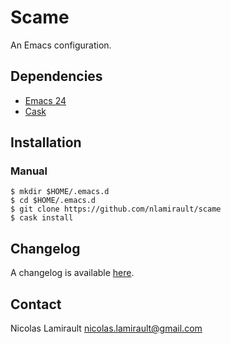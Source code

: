 Scame
=====

An Emacs configuration.

## Dependencies

- [Emacs 24](http://wikemacs.org/wiki/Installing_Emacs)
- [Cask](https://github.com/cask/cask)


## Installation

### Manual

    $ mkdir $HOME/.emacs.d
	$ cd $HOME/.emacs.d
	$ git clone https://github.com/nlamirault/scame
    $ cask install

## Changelog

A changelog is available [here](ChangeLog.md).

## Contact

Nicolas Lamirault <nicolas.lamirault@gmail.com>
